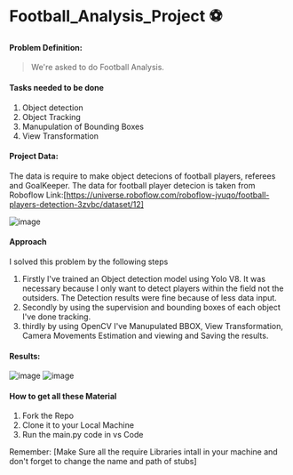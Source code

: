 # Football_Analysis_Project ⚽

#### Problem Definition:
> We're asked to do Football Analysis.

#### Tasks needed to be done
1. Object detection
2. Object Tracking
3. Manupulation of Bounding Boxes
4. View Transformation

#### Project Data:
The data is require to make object detecions of football players, referees and GoalKeeper. The data for football player detecion is taken from Roboflow
Link:[https://universe.roboflow.com/roboflow-jvuqo/football-players-detection-3zvbc/dataset/12]

![image](https://github.com/user-attachments/assets/8aaeb450-4acc-446d-a5c0-d9492b99acd1)

#### Approach
I solved this problem by the following steps
1. Firstly I've trained an Object detection model using Yolo V8. It was necessary because I only want to detect players within the field not the outsiders. The Detection results were fine because of less data input.
2. Secondly by using the supervision and bounding boxes of each object I've done tracking.
3. thirdly by using OpenCV I've Manupulated BBOX, View Transformation, Camera Movements Estimation and viewing and Saving the results.

#### Results:
![image](https://github.com/user-attachments/assets/0f097aaf-cb7a-4da8-9c58-eca7a75673a2)
![image](https://github.com/user-attachments/assets/f3ec5a33-3ea3-4339-8c61-9c10140331d5)

#### How to get all these Material
1. Fork the Repo
2. Clone it to your Local Machine
3. Run the main.py code in vs Code

Remember: [Make Sure all the require Libraries intall in your machine and don't forget to change the name and path of stubs]
